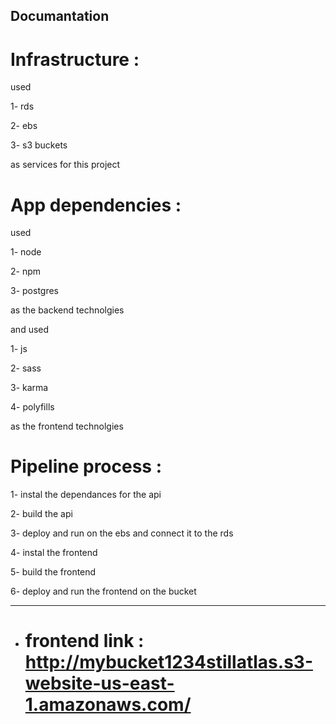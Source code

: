 ## Documantation

# Infrastructure :

used

1- rds

2- ebs

3- s3 buckets

as services for this project

# App dependencies :

used

1- node

2- npm

3- postgres

as the backend technolgies

and used

1- js

2- sass

3- karma

4- polyfills

as the frontend technolgies

# Pipeline process :

1- instal the dependances for the api

2- build the api

3- deploy and run on the ebs and connect it to the rds

4- instal the frontend

5- build the frontend

6- deploy and run the frontend on the bucket

---

- # frontend link : http://mybucket1234stillatlas.s3-website-us-east-1.amazonaws.com/
